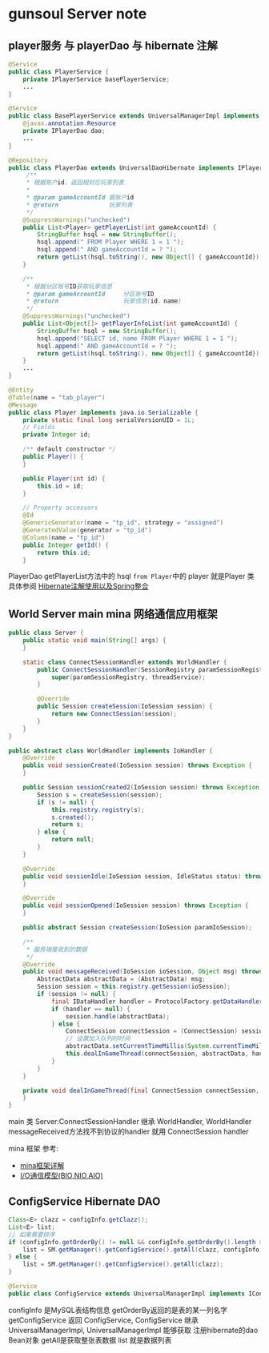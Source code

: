 # gunsoul Server note

## player服务 与 playerDao 与 hibernate 注解

```java
@Service
public class PlayerService {
    private IPlayerService basePlayerService;
    ...
}

@Service
public class BasePlayerService extends UniversalManagerImpl implements IPlayerService {
    @javax.annotation.Resource
    private IPlayerDao dao;
    ...
}

@Repository
public class PlayerDao extends UniversalDaoHibernate implements IPlayerDao {
     /**
     * 根据账户id，返回相对应玩家列表
     *
     * @param gameAccountId 据账户id
     * @return              玩家列表
     */
    @SuppressWarnings("unchecked")
    public List<Player> getPlayerList(int gameAccountId) {
        StringBuffer hsql = new StringBuffer();
        hsql.append(" FROM Player WHERE 1 = 1 ");
        hsql.append(" AND gameAccountId = ? ");
        return getList(hsql.toString(), new Object[] { gameAccountId});
    }

    /**
     * 根据分区账号ID获取玩家信息
     * @param gameAccountId     分区账号ID
     * @return                  玩家信息(id，name)
     */
    @SuppressWarnings("unchecked")
    public List<Object[]> getPlayerInfoList(int gameAccountId) {
        StringBuffer hsql = new StringBuffer();
        hsql.append("SELECT id, name FROM Player WHERE 1 = 1 ");
        hsql.append(" AND gameAccountId = ? ");
        return getList(hsql.toString(), new Object[] { gameAccountId});
    }
    ...
}

@Entity
@Table(name = "tab_player")
@Message
public class Player implements java.io.Serializable {
    private static final long serialVersionUID = 1L;
    // Fields
    private Integer id;

    /** default constructor */
    public Player() {
    }

    public Player(int id) {
        this.id = id;
    }

    // Property accessors
    @Id
    @GenericGenerator(name = "tp_id", strategy = "assigned")
    @GeneratedValue(generator = "tp_id")
    @Column(name = "tp_id")
    public Integer getId() {
        return this.id;
    }
```

PlayerDao getPlayerList方法中的 hsql `from Player`中的 player 就是Player 类 具体参阅 [Hibernate注解使用以及Spring整合](https://www.cnblogs.com/younggun/archive/2013/05/19/3086659.html)

## World Server main mina 网络通信应用框架

```java
public class Server {
    public static void main(String[] args) {
    }

    static class ConnectSessionHandler extends WorldHandler {
        public ConnectSessionHandler(SessionRegistry paramSessionRegistry, ThreadService threadService) {
            super(paramSessionRegistry, threadService);
        }

        @Override
        public Session createSession(IoSession session) {
            return new ConnectSession(session);
        }
    }
}

public abstract class WorldHandler implements IoHandler {
    @Override
    public void sessionCreated(IoSession session) throws Exception {
    }

    public Session sessionCreated2(IoSession session) throws Exception {
        Session s = createSession(session);
        if (s != null) {
            this.registry.registry(s);
            s.created();
            return s;
        } else {
            return null;
        }
    }

    @Override
    public void sessionIdle(IoSession session, IdleStatus status) throws Exception {
    }

    @Override
    public void sessionOpened(IoSession session) throws Exception {
    }

    public abstract Session createSession(IoSession paramIoSession);

    /**
     * 服务端接收到的数据
     */
    @Override
    public void messageReceived(IoSession ioSession, Object msg) throws Exception {
        AbstractData abstractData = (AbstractData) msg;
        Session session = this.registry.getSession(ioSession);
        if (session != null) {
            final IDataHandler handler = ProtocolFactory.getDataHandler(abstractData);
            if (handler == null) {
                session.handle(abstractData);
            } else {
                ConnectSession connectSession = (ConnectSession) session;
                // 设置加入队列时时间
                abstractData.setCurrentTimeMillis(System.currentTimeMillis());
                this.dealInGameThread(connectSession, abstractData, handler);
            }
        }
    }

    private void dealInGameThread(final ConnectSession connectSession, final AbstractData abstractData, final IDataHandler handler) {
    }
}
```

main 类 Server:ConnectSessionHandler 继承 WorldHandler, WorldHandler messageReceived方法找不到协议的handler 就用 ConnectSession handler

mina 框架 参考:

- [mina框架详解](https://www.cnblogs.com/duanxz/p/5143227.html)
- [I/O通信模型(BIO,NIO,AIO)](https://www.cnblogs.com/duanxz/p/5143234.html)

## ConfigService Hibernate DAO

```java
Class<E> clazz = configInfo.getClazz();
List<E> list;
// 如果需要排序
if (configInfo.getOrderBy() != null && configInfo.getOrderBy().length > 0) {
    list = SM.getManager().getConfigService().getAll(clazz, configInfo.getOrderBy());
} else {
    list = SM.getManager().getConfigService().getAll(clazz);
}

@Service
public class ConfigService extends UniversalManagerImpl implements IConfigService {}
```

configInfo 是MySQL表结构信息 getOrderBy返回的是表的某一列名字
getConfigService 返回 ConfigService, ConfigService 继承 UniversalManagerImpl, UniversalManagerImpl 能够获取 注册hibernate的dao Bean对象
getAll是获取整张表数据 list 就是数据列表